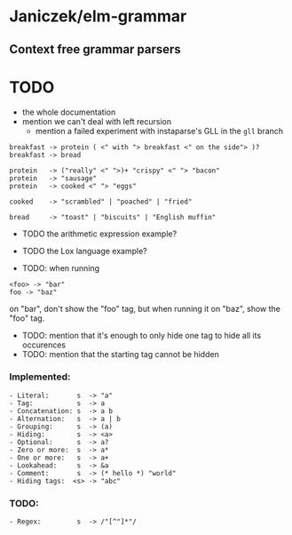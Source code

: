 # Janiczek/elm-grammar

## Context free grammar parsers

# TODO

* the whole documentation
* mention we can't deal with left recursion
  * mention a failed experiment with instaparse's GLL in the `gll` branch

```
breakfast -> protein ( <" with "> breakfast <" on the side"> )?
breakfast -> bread

protein   -> ("really" <" ">)+ "crispy" <" "> "bacon"
protein   -> "sausage"
protein   -> cooked <" "> "eggs" 

cooked    -> "scrambled" | "poached" | "fried"

bread     -> "toast" | "biscuits" | "English muffin" 
```

* TODO the arithmetic expression example?
* TODO the Lox language example?

* TODO: when running
```
<foo> -> "bar"
foo -> "baz"
```
on "bar", don't show the "foo" tag, but when running it on "baz", show the "foo" tag.

* TODO: mention that it's enough to only hide one tag to hide all its occurences
* TODO: mention that the starting tag cannot be hidden

### Implemented:

```
- Literal:       s  -> "a"
- Tag:           s  -> a
- Concatenation: s  -> a b
- Alternation:   s  -> a | b
- Grouping:      s  -> (a)
- Hiding:        s  -> <a>
- Optional:      s  -> a?
- Zero or more:  s  -> a*
- One or more:   s  -> a+
- Lookahead:     s  -> &a
- Comment:       s  -> (* hello *) "world"
- Hiding tags:  <s> -> "abc"
```

### TODO:

```
- Regex:         s  -> /"[^"]*"/
```

